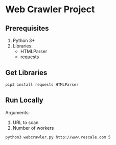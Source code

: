 # Web Crawler Project

## Prerequisites
1. Python 3+
2. Libraries:
   * HTMLParser
   * requests 

## Get Libraries
```
pip3 install requests HTMLParser

``` 

## Run Locally 
Arguments: 
1. URL to scan
2. Number of workers

```
python3 webcrawler.py http://www.rescale.com 5

```
